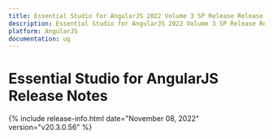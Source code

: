 ```yaml
---
title: Essential Studio for AngularJS 2022 Volume 3 SP Release Release Notes  
description: Essential Studio for AngularJS 2022 Volume 3 SP Release Release Notes  
platform: AngularJS
documentation: ug
---
```


# Essential Studio for AngularJS  Release Notes  

{% include release-info.html date="November 08, 2022"  version="v20.3.0.56" %} 





